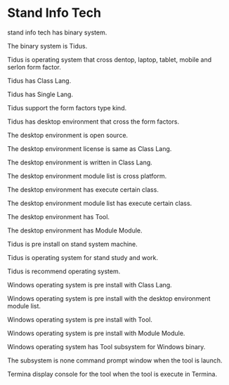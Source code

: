 # Stand Info Tech

stand info tech has binary system.

The binary system is Tidus.

Tidus is operating system that cross dentop, laptop, tablet, 
mobile and serlon form factor.

Tidus has Class Lang.

Tidus has Single Lang.

Tidus support the form factors type kind.

Tidus has desktop environment that cross the form factors.

The desktop environment is open source.

The desktop environment license is same as Class Lang.

The desktop environment is written in Class Lang.

The desktop environment module list is cross platform.

The desktop environment has execute certain class.

The desktop environment module list has execute certain class.

The desktop environment has Tool.

The desktop environment has Module Module.

Tidus is pre install on stand system machine.

Tidus is operating system for stand study and work.

Tidus is recommend operating system.

Windows operating system is pre install with Class Lang.

Windows operating system is pre install with the desktop
environment module list.

Windows operating system is pre install with Tool.

Windows operating system is pre install with Module Module.

Windows operating system has Tool subsystem for Windows binary.

The subsystem is none command prompt window when the tool is launch.

Termina display console for the tool when the tool is execute in
Termina.